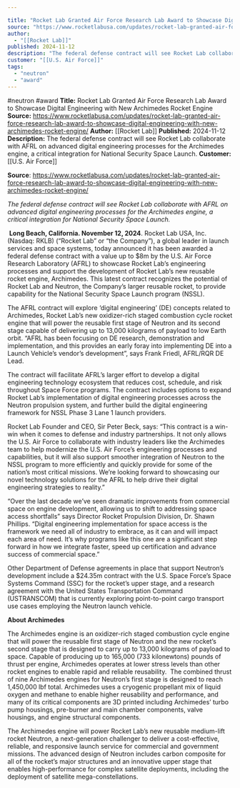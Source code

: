 ```yaml
---

title: "Rocket Lab Granted Air Force Research Lab Award to Showcase Digital Engineering with New Archimedes Rocket Engine "
source: "https://www.rocketlabusa.com/updates/rocket-lab-granted-air-force-research-lab-award-to-showcase-digital-engineering-with-new-archimedes-rocket-engine/"
author:
  - "[[Rocket Lab]]"
published: 2024-11-12
description: "The federal defense contract will see Rocket Lab collaborate with AFRL on advanced digital engineering processes for the Archimedes engine, a critical integration for National Security Space Launch."
customer: "[[U.S. Air Force]]"
tags:
  - "neutron"
  - "award"
---
```


#neutron #award
**Title:** Rocket Lab Granted Air Force Research Lab Award to Showcase Digital Engineering with New Archimedes Rocket Engine 
**Source:** https://www.rocketlabusa.com/updates/rocket-lab-granted-air-force-research-lab-award-to-showcase-digital-engineering-with-new-archimedes-rocket-engine/
**Author:** [[Rocket Lab]]
**Published:** 2024-11-12
**Description:** The federal defense contract will see Rocket Lab collaborate with AFRL on advanced digital engineering processes for the Archimedes engine, a critical integration for National Security Space Launch.
**Customer:** [[U.S. Air Force]]

**Source**: https://www.rocketlabusa.com/updates/rocket-lab-granted-air-force-research-lab-award-to-showcase-digital-engineering-with-new-archimedes-rocket-engine/

*The federal defense contract will see Rocket Lab collaborate with AFRL on advanced digital engineering processes for the Archimedes engine, a critical integration for National Security Space Launch.*

 **Long Beach, California. November 12, 2024**. Rocket Lab USA, Inc. (Nasdaq: RKLB) (“Rocket Lab” or “the Company”), a global leader in launch services and space systems, today announced it has been awarded a federal defense contract with a value up to $8m by the U.S. Air Force Research Laboratory (AFRL) to showcase Rocket Lab’s engineering processes and support the development of Rocket Lab’s new reusable rocket engine, Archimedes. This latest contract recognizes the potential of Rocket Lab and Neutron, the Company’s larger reusable rocket, to provide capability for the National Security Space Launch program (NSSL).

The AFRL contract will explore ‘digital engineering’ (DE) concepts related to Archimedes, Rocket Lab’s new oxidizer-rich staged combustion cycle rocket engine that will power the reusable first stage of Neutron and its second stage capable of delivering up to 13,000 kilograms of payload to low Earth orbit. “AFRL has been focusing on DE research, demonstration and implementation, and this provides an early foray into implementing DE into a Launch Vehicle’s vendor’s development”, says Frank Friedl, AFRL/RQR DE Lead.

The contract will facilitate AFRL’s larger effort to develop a digital engineering technology ecosystem that reduces cost, schedule, and risk throughout Space Force programs. The contract includes options to expand Rocket Lab’s implementation of digital engineering processes across the Neutron propulsion system, and further build the digital engineering framework for NSSL Phase 3 Lane 1 launch providers.

Rocket Lab Founder and CEO, Sir Peter Beck, says: “This contract is a win-win when it comes to defense and industry partnerships. It not only allows the U.S. Air Force to collaborate with industry leaders like the Archimedes team to help modernize the U.S. Air Force’s engineering processes and capabilities, but it will also support smoother integration of Neutron to the NSSL program to more efficiently and quickly provide for some of the nation’s most critical missions. We’re looking forward to showcasing our novel technology solutions for the AFRL to help drive their digital engineering strategies to reality.”

“Over the last decade we’ve seen dramatic improvements from commercial space on engine development, allowing us to shift to addressing space access shortfalls” says Director Rocket Propulsion Division, Dr. Shawn Phillips. “Digital engineering implementation for space access is the framework we need all of industry to embrace, as it can and will impact each area of need. It’s why programs like this one are a significant step forward in how we integrate faster, speed up certification and advance success of commercial space.”

Other Department of Defense agreements in place that support Neutron’s development include a $24.35m contract with the U.S. Space Force’s Space Systems Command (SSC) for the rocket’s upper stage, and a research agreement with the United States Transportation Command (USTRANSCOM) that is currently exploring point-to-point cargo transport use cases employing the Neutron launch vehicle.

**About Archimedes**

The Archimedes engine is an oxidizer-rich staged combustion cycle engine that will power the reusable first stage of Neutron and the new rocket’s second stage that is designed to carry up to 13,000 kilograms of payload to space. Capable of producing up to 165,000 (733 kilonewtons) pounds of thrust per engine, Archimedes operates at lower stress levels than other rocket engines to enable rapid and reliable reusability.  The combined thrust of nine Archimedes engines for Neutron’s first stage is designed to reach 1,450,000 lbf total. Archimedes uses a cryogenic propellant mix of liquid oxygen and methane to enable higher reusability and performance, and many of its critical components are 3D printed including Archimedes’ turbo pump housings, pre-burner and main chamber components, valve housings, and engine structural components.

The Archimedes engine will power Rocket Lab’s new reusable medium-lift rocket Neutron, a next-generation challenger to deliver a cost-effective, reliable, and responsive launch service for commercial and government missions. The advanced design of Neutron includes carbon composite for all of the rocket’s major structures and an innovative upper stage that enables high-performance for complex satellite deployments, including the deployment of satellite mega-constellations.